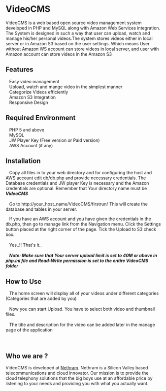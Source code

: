 
VideoCMS
=========
VideoCMS is a web based open source video management system developed in PHP and MySQL along with Amazon Web Services integration. 
The System is designed in such a way that user can upload, watch and manage his/her personal videos.The system stores videos either 
in local server or in Amazon S3 based on the user settings. Which means User without Amazon WS account can store videos in local server, and user with Amazon account can store videos in the Amazon S3

Features
--------
&nbsp;&nbsp;&nbsp;Easy video management<br/>
&nbsp;&nbsp;&nbsp;Upload, watch and mange video in the simplest manner<br/>
&nbsp;&nbsp;&nbsp;Categorize Videos efficiently<br/>
&nbsp;&nbsp;&nbsp;Amazon S3 Integration<br/>
&nbsp;&nbsp;&nbsp;Responsive Design<br/>

Required Environment
--------------------
&nbsp;&nbsp;&nbsp;PHP 5 and above<br/>
&nbsp;&nbsp;&nbsp;MySQL<br/>
&nbsp;&nbsp;&nbsp;JW Player Key (Free version or Paid version)<br/>
&nbsp;&nbsp;&nbsp;AWS Account (if any)<br/>

Installation
------------
&nbsp;&nbsp;&nbsp;Copy all files in to your web directory and  for configuring the host and AWS account edit db/db.php and provide necessary credentials. The Database credentials and JW player Key is necessary and the Amazon credentials are optional. Remember that Your directory name must be <b><i>VideoCMS</i></b><br/><br/>
&nbsp;&nbsp;&nbsp;Go to http://your_host_name/VideoCMS/firstrun/ This will create the database and tables in your server. <br/>

&nbsp;&nbsp;&nbsp;If you have an AWS account and you have given the credentials in the db.php, then go to manage link from the Navigation menu. Click the Settings button placed at the right corner of the page. Tick the Upload to S3 check box.<br/><br/>
&nbsp;&nbsp;&nbsp;Yes..!! That's it..<br/><br/>
&nbsp;&nbsp;&nbsp;<b><i>Note: Make sure that Your server upload limit is set to 40M or above in php.ini file and Read-Write permission is set to the entire VideoCMS folder</i></b>
	
How to Use
----------
&nbsp;&nbsp;&nbsp;The home screen will display all of your videos under different categories (Categories that are added by you)<br/><br/>
&nbsp;&nbsp;&nbsp;Now you can start Upload. You have to select both video and thumbnail files. <br/><br/>
&nbsp;&nbsp;&nbsp;The title and description for the video can be added later in the manage page of the application<br/><br/><br/>




Who we are ?
-----------
VideoCMS is developed at [Nethram](http://www.nethram.com). Nethram is a Silicon Valley based telecommunications and cloud innovator. Our mission is to provide the cloud telephony solutions that the big boys use at an affordable price by listening to your needs and providing you with what you actually want.







